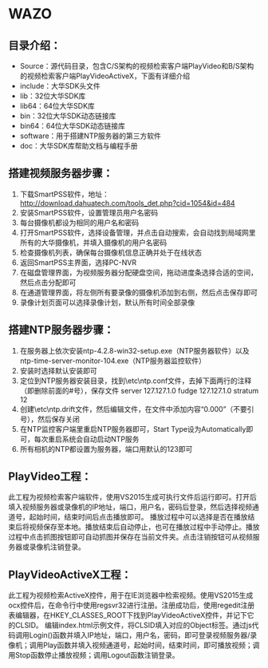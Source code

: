 # WAZO


## 目录介绍：
- Source：源代码目录，包含C/S架构的视频检索客户端PlayVideo和B/S架构的视频检索客户端PlayVideoActiveX，下面有详细介绍
- include：大华SDK头文件
- lib：32位大华SDK库
- lib64：64位大华SDK库
- bin：32位大华SDK动态链接库
- bin64：64位大华SDK动态链接库
- software：用于搭建NTP服务器的第三方软件
- doc：大华SDK库帮助文档与编程手册

## 搭建视频服务器步骤：
1. 下载SmartPSS软件，地址：http://download.dahuatech.com/tools_det.php?cid=1054&id=484
2. 安装SmartPSS软件，设置管理员用户名密码
3. 每台摄像机都设为相同的用户名和密码
4. 打开SmartPSS软件，选择设备管理，并点击自动搜索，会自动找到局域网里所有的大华摄像机，并填入摄像机的用户名密码
5. 检查摄像机列表，确保每台摄像机信息正确并处于在线状态
6. 返回SmartPSS主界面，选择PC-NVR
7. 在磁盘管理界面，为视频服务器分配硬盘空间，拖动进度条选择合适的空间，然后点击分配即可
8. 在通道管理界面，将左侧所有要录像的摄像机添加到右侧，然后点击保存即可
9. 录像计划页面可以选择录像计划，默认所有时间全部录像

## 搭建NTP服务器步骤：
1. 在服务器上依次安装ntp-4.2.8-win32-setup.exe（NTP服务器软件）以及ntp-time-server-monitor-104.exe（NTP服务器监控软件）
2. 安装时选择默认安装即可
3. 定位到NTP服务器安装目录，找到\etc\ntp.conf文件，去掉下面两行的注释（即删除前面的#号），保存文件
    server 127.127.1.0
    fudge 127.127.1.0 stratum 12
4. 创建\etc\ntp.drift文件，然后编辑文件，在文件中添加内容“0.000”（不要引号），然后保存关闭
5. 在NTP监控客户端里重启NTP服务器即可，Start Type设为Automatically即可，每次重启系统会自动启动NTP服务
6. 所有相机的NTP都设置为服务器，端口用默认的123即可


## PlayVideo工程：
此工程为视频检索客户端软件，使用VS2015生成可执行文件后运行即可。打开后填入视频服务器或录像机的IP地址，端口，用户名，密码后登录，然后选择视频通道号，起始时间，结束时间后点击播放即可。
播放过程中可以选择是否在播放结束后将视频保存至本地。播放结束后自动停止，也可在播放过程中手动停止。播放过程中点击抓图按钮即可自动抓图并保存在当前文件夹。点击注销按钮可从视频服务器或录像机注销登录。

## PlayVideoActiveX工程：
此工程为视频检索ActiveX控件，用于在IE浏览器中检索视频。使用VS2015生成ocx控件后，在命令行中使用regsvr32进行注册。注册成功后，使用regedit注册表编辑器，在HKEY_CLASSES_ROOT下找到PlayVideoActiveX控件，并记下它的CLSID。
编辑index.html示例文件，将CLSID填入对应的Object标签。通过js代码调用Login()函数并填入IP地址，端口，用户名，密码，即可登录视频服务器/录像机；调用Play函数并填入视频通道号，起始时间，结束时间，即可播放视频；调用Stop函数停止播放视频；调用Logout函数注销登录。
